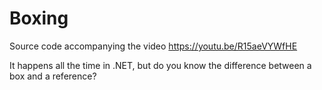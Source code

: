 # Boxing
Source code accompanying the video https://youtu.be/R15aeVYWfHE

It happens all the time in .NET, but do you know the difference between a box and a reference?
